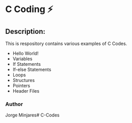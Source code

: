 # **C Coding** :zap:

## Description: 
This is respository contains various examples of C Codes.
- Hello World!
- Variables
- If Statements
- If-else Statements
- Loops
- Structures
- Pointers
- Header Files


### Author 
Jorge Minjares# C-Codes
